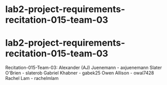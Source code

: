 # lab2-project-requirements-recitation-015-team-03

# lab2-project-requirements-recitation-015-team-03

Recitation-015-Team-03:
Alexander (AJ) Juenemann - axjuenemann
Slater O'Brien - slaterob
Gabriel Khabner - gabek25
Owen Allison - owal7428
Rachel Lam - rachelmlam
